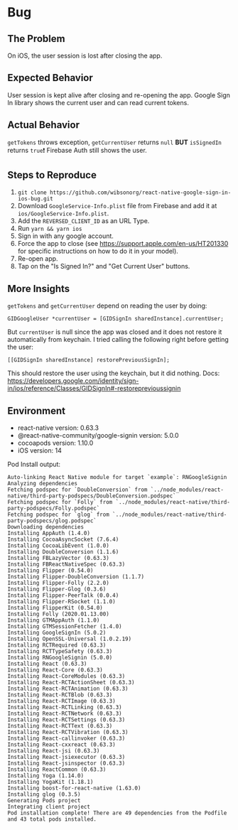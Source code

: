 # Bug

## The Problem

On iOS, the user session is lost after closing the app.

## Expected Behavior

User session is kept alive after closing and re-opening the app. Google Sign In library shows the current user and can read current tokens.

## Actual Behavior

`getTokens` throws exception, `getCurrentUser` returns `null` **BUT** `isSignedIn` returns `true`❗ 
Firebase Auth still shows the user.

## Steps to Reproduce

1. `git clone https://github.com/wibsonorg/react-native-google-sign-in-ios-bug.git`
3. Download `GoogleService-Info.plist` file from Firebase and add it at `ios/GoogleService-Info.plist`.
4. Add the `REVERSED_CLIENT_ID` as an URL Type.
5. Run `yarn && yarn ios`
6. Sign in with any google account.
7. Force the app to close (see https://support.apple.com/en-us/HT201330 for specific instructions on how to do it in your model).
8. Re-open app.
9. Tap on the "Is Signed In?" and "Get Current User" buttons.

## More Insights
`getTokens` and `getCurrentUser` depend on reading the user by doing:
```
GIDGoogleUser *currentUser = [GIDSignIn sharedInstance].currentUser;
```
But `currentUser` is null since the app was closed and it does not restore it automatically from keychain.
I tried calling the following right before getting the user:
```
[[GIDSignIn sharedInstance] restorePreviousSignIn];
```
This should restore the user using the keychain, but it did nothing.
Docs: https://developers.google.com/identity/sign-in/ios/reference/Classes/GIDSignIn#-restoreprevioussignin

## Environment

- react-native version: 0.63.3
- @react-native-community/google-signin version: 5.0.0
- cocoapods version: 1.10.0
- iOS version: 14

Pod Install output:
```
Auto-linking React Native module for target `example`: RNGoogleSignin
Analyzing dependencies
Fetching podspec for `DoubleConversion` from `../node_modules/react-native/third-party-podspecs/DoubleConversion.podspec`
Fetching podspec for `Folly` from `../node_modules/react-native/third-party-podspecs/Folly.podspec`
Fetching podspec for `glog` from `../node_modules/react-native/third-party-podspecs/glog.podspec`
Downloading dependencies
Installing AppAuth (1.4.0)
Installing CocoaAsyncSocket (7.6.4)
Installing CocoaLibEvent (1.0.0)
Installing DoubleConversion (1.1.6)
Installing FBLazyVector (0.63.3)
Installing FBReactNativeSpec (0.63.3)
Installing Flipper (0.54.0)
Installing Flipper-DoubleConversion (1.1.7)
Installing Flipper-Folly (2.2.0)
Installing Flipper-Glog (0.3.6)
Installing Flipper-PeerTalk (0.0.4)
Installing Flipper-RSocket (1.1.0)
Installing FlipperKit (0.54.0)
Installing Folly (2020.01.13.00)
Installing GTMAppAuth (1.1.0)
Installing GTMSessionFetcher (1.4.0)
Installing GoogleSignIn (5.0.2)
Installing OpenSSL-Universal (1.0.2.19)
Installing RCTRequired (0.63.3)
Installing RCTTypeSafety (0.63.3)
Installing RNGoogleSignin (5.0.0)
Installing React (0.63.3)
Installing React-Core (0.63.3)
Installing React-CoreModules (0.63.3)
Installing React-RCTActionSheet (0.63.3)
Installing React-RCTAnimation (0.63.3)
Installing React-RCTBlob (0.63.3)
Installing React-RCTImage (0.63.3)
Installing React-RCTLinking (0.63.3)
Installing React-RCTNetwork (0.63.3)
Installing React-RCTSettings (0.63.3)
Installing React-RCTText (0.63.3)
Installing React-RCTVibration (0.63.3)
Installing React-callinvoker (0.63.3)
Installing React-cxxreact (0.63.3)
Installing React-jsi (0.63.3)
Installing React-jsiexecutor (0.63.3)
Installing React-jsinspector (0.63.3)
Installing ReactCommon (0.63.3)
Installing Yoga (1.14.0)
Installing YogaKit (1.18.1)
Installing boost-for-react-native (1.63.0)
Installing glog (0.3.5)
Generating Pods project
Integrating client project
Pod installation complete! There are 49 dependencies from the Podfile and 43 total pods installed.
```
